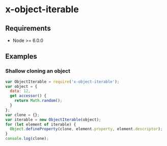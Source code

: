 
# x-object-iterable

## Requirements

 * Node >= 6.0.0

## Examples

### Shallow cloning an object

```javascript
var ObjectIterable = require('x-object-iterable');
var object = {
  data: 12,
  get accessor() {
    return Math.random();
  }
};
var clone = {};
var iterable = new ObjectIterable(object);
for (let element of iterable) {
  Object.defineProperty(clone, element.property, element.descriptor);
}
console.log(clone);
```
